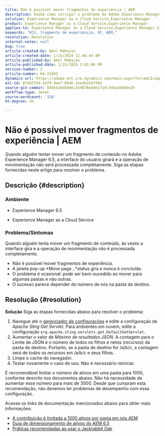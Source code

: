```yaml
---
title: Não é possível mover fragmentos de experiência | AEM
description: Saiba como corrigir o problema do Adobe Experience Manager em que mover um processo de fragmento de experiência nunca é concluído.
solution: Experience Manager as a Cloud Service,Experience Manager
product: Experience Manager as a Cloud Service,Experience Manager
applies-to: Experience Manager as a Cloud Service,Experience Manager Sites,Experience Manager 6.5
keywords: "KCS, fragmento de experiência, XF, AEM,"
resolution: Resolution
internal-notes: null
bug: true
article-created-by: Amol Mahajan
article-created-date: 1/15/2024 11:46:44 AM
article-published-by: Amol Mahajan
article-published-date: 1/15/2024 3:01:04 PM
version-number: 2
article-number: KA-23391
dynamics-url: https://adobe-ent.crm.dynamics.com/main.aspx?forceUCI=1&pagetype=entityrecord&etn=knowledgearticle&id=d12eccbf-9bb3-ee11-a569-6045bd006149
exl-id: 87dd7154-e3f9-4aef-88ab-1eed62247d84
source-git-commit: 845b416d58e6c359076edde171dc7e6a3d494e25
workflow-type: tm+mt
source-wordcount: '328'
ht-degree: 4%

---
```


# Não é possível mover fragmentos de experiência | AEM


Quando alguém tentar mover um fragmento de conteúdo no Adobe Experience Manager 6.5, a interface do usuário girará e a operação de movimentação não será processada completamente. Siga as etapas fornecidas neste artigo para resolver o problema.

## Descrição {#description}


### <b>Ambiente</b>

- Experience Manager 6.5


- Experience Manager as a Cloud Service




### <b>Problema/Sintomas</b>

Quando alguém tenta mover um fragmento de conteúdo, às vezes a interface gira e a operação de movimentação não é processada completamente.

- Não é possível mover fragmentos de experiência.
- A janela pop-up *Move page...*status gira e nunca é concluída.
- O problema é ocasional: pode ser bem-sucedido ao mover para algumas pastas e não outras.
- O sucesso parece depender do número de nós na pasta de destino.





## Resolução {#resolution}

<b>Solução</b>
Siga as etapas fornecidas abaixo para resolver o problema:



1. Navegue até o [gerenciador de configurações](http://localhost:4502/system/console/configMgr) e edite a configuração de *Apache Sling Get Servlet*. Para ambientes em nuvem, edite a configuração `org.apache.sling.servlets.get.DefaultGetServlet.`
2. Aumentar o valor de *Máximo de resultados JSON*. A contagem para o Limite de JSON é o número de todos os filhos e netos (recursos) da pasta de destino. Portanto, se a pasta de destino for /a/b/c, a contagem será de todos os recursos em /a/b/c e seus filhos.
3. Limpe o cache do navegador.
4. Testar novamente o caso de uso. Não é necessário reiniciar.


É recomendável limitar o número de ativos em uma pasta para 1000, conforme descrito nos documentos abaixo. Não há necessidade de aumentar esse número para mais de 3000. Desde que cumpram esta recomendação, não devemos ter problemas de desempenho com essa configuração.

Acesse os links de documentação mencionados abaixo para obter mais informações:

- [A contribuição é limitada a 1000 ativos por pasta em nós AEM](https://experienceleague.adobe.com/docs/experience-cloud-kcs/kbarticles/KA-21172.html)
- [Guia de dimensionamento de ativos do AEM 6.5](https://experienceleague.adobe.com/docs/experience-manager-65/assets/administer/assets-sizing-guide.html)
- [Práticas recomendadas ao usar o Jackrabbit Oak](https://jackrabbit.apache.org/oak/docs/dos_and_donts.html)
